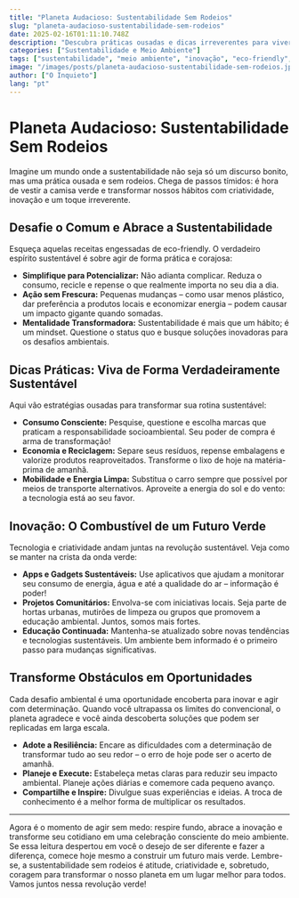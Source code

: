 ```yaml
---
title: "Planeta Audacioso: Sustentabilidade Sem Rodeios"
slug: "planeta-audacioso-sustentabilidade-sem-rodeios"
date: 2025-02-16T01:11:10.748Z
description: "Descubra práticas ousadas e dicas irreverentes para viver de forma sustentável. Transforme seu estilo de vida e proteja o meio ambiente com atitude e inovação!"
categories: ["Sustentabilidade e Meio Ambiente"]
tags: ["sustentabilidade", "meio ambiente", "inovação", "eco-friendly", "práticas sustentáveis"]
image: "/images/posts/planeta-audacioso-sustentabilidade-sem-rodeios.jpg"
author: ["O Inquieto"]
lang: "pt"
---
```


# Planeta Audacioso: Sustentabilidade Sem Rodeios

Imagine um mundo onde a sustentabilidade não seja só um discurso bonito, mas uma prática ousada e sem rodeios. Chega de passos tímidos: é hora de vestir a camisa verde e transformar nossos hábitos com criatividade, inovação e um toque irreverente.

## Desafie o Comum e Abrace a Sustentabilidade

Esqueça aquelas receitas engessadas de eco-friendly. O verdadeiro espírito sustentável é sobre agir de forma prática e corajosa:

- **Simplifique para Potencializar:** Não adianta complicar. Reduza o consumo, recicle e repense o que realmente importa no seu dia a dia.
- **Ação sem Frescura:** Pequenas mudanças – como usar menos plástico, dar preferência a produtos locais e economizar energia – podem causar um impacto gigante quando somadas.
- **Mentalidade Transformadora:** Sustentabilidade é mais que um hábito; é um mindset. Questione o status quo e busque soluções inovadoras para os desafios ambientais.

## Dicas Práticas: Viva de Forma Verdadeiramente Sustentável

Aqui vão estratégias ousadas para transformar sua rotina sustentável:

- **Consumo Consciente:** Pesquise, questione e escolha marcas que praticam a responsabilidade socioambiental. Seu poder de compra é arma de transformação!
- **Economia e Reciclagem:** Separe seus resíduos, repense embalagens e valorize produtos reaproveitados. Transforme o lixo de hoje na matéria-prima de amanhã.
- **Mobilidade e Energia Limpa:** Substitua o carro sempre que possível por meios de transporte alternativos. Aproveite a energia do sol e do vento: a tecnologia está ao seu favor.

## Inovação: O Combustível de um Futuro Verde

Tecnologia e criatividade andam juntas na revolução sustentável. Veja como se manter na crista da onda verde:

- **Apps e Gadgets Sustentáveis:** Use aplicativos que ajudam a monitorar seu consumo de energia, água e até a qualidade do ar – informação é poder!
- **Projetos Comunitários:** Envolva-se com iniciativas locais. Seja parte de hortas urbanas, mutirões de limpeza ou grupos que promovem a educação ambiental. Juntos, somos mais fortes.
- **Educação Continuada:** Mantenha-se atualizado sobre novas tendências e tecnologias sustentáveis. Um ambiente bem informado é o primeiro passo para mudanças significativas.

## Transforme Obstáculos em Oportunidades

Cada desafio ambiental é uma oportunidade encoberta para inovar e agir com determinação. Quando você ultrapassa os limites do convencional, o planeta agradece e você ainda descoberta soluções que podem ser replicadas em larga escala.

- **Adote a Resiliência:** Encare as dificuldades com a determinação de transformar tudo ao seu redor – o erro de hoje pode ser o acerto de amanhã.
- **Planeje e Execute:** Estabeleça metas claras para reduzir seu impacto ambiental. Planeje ações diárias e comemore cada pequeno avanço.
- **Compartilhe e Inspire:** Divulgue suas experiências e ideias. A troca de conhecimento é a melhor forma de multiplicar os resultados.

---

Agora é o momento de agir sem medo: respire fundo, abrace a inovação e transforme seu cotidiano em uma celebração consciente do meio ambiente. Se essa leitura despertou em você o desejo de ser diferente e fazer a diferença, comece hoje mesmo a construir um futuro mais verde. Lembre-se, a sustentabilidade sem rodeios é atitude, criatividade e, sobretudo, coragem para transformar o nosso planeta em um lugar melhor para todos. Vamos juntos nessa revolução verde!